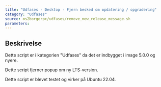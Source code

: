 ```yaml
---
title: "Udfases - Desktop - Fjern besked om opdatering / opgradering"
category: "Udfases"
source: os2borgerpc/udfases/remove_new_release_message.sh
parameters:
---
```


## Beskrivelse
Dette script er i kategorien "Udfases" da det er indbygget i image 5.0.0 og nyere.

Dette script fjerner popup om ny LTS-version.

Dette script er blevet testet og virker på Ubuntu 22.04.